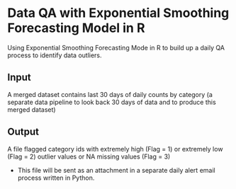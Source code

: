 # Data QA with Exponential Smoothing Forecasting Model in R

Using Exponential Smoothing Forecasting Mode in R to build up a daily QA process to identify data outliers.

## Input
A merged dataset contains last 30 days of daily counts by category (a separate data pipeline to look back 30 days of data and to produce this merged dataset)

## Output
A file flagged category ids with extremely high (Flag = 1) or extremely low (Flag = 2) outlier values or NA missing values (Flag = 3)
* This file will be sent as an attachment in a separate daily alert email process written in Python.
